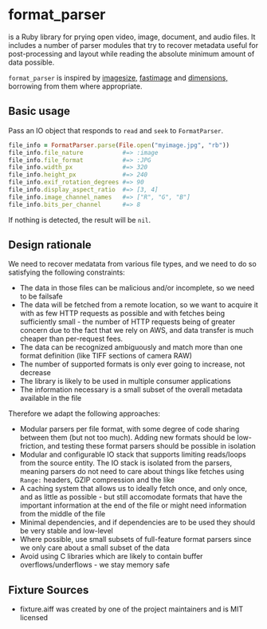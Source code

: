 # format_parser

is a Ruby library for prying open video, image, document, and audio files.
It includes a number of parser modules that try to recover metadata useful for post-processing and layout while reading the absolute
minimum amount of data possible.

`format_parser` is inspired by [imagesize,](https://rubygems.org/gem/imagesize) [fastimage](https://github.com/sdsykes/fastimage)
and [dimensions,](https://github.com/sstephenson/dimensions) borrowing from them where appropriate.

## Basic usage

Pass an IO object that responds to `read` and `seek` to `FormatParser`.

```ruby
file_info = FormatParser.parse(File.open("myimage.jpg", "rb"))
file_info.file_nature           #=> :image
file_info.file_format           #=> :JPG
file_info.width_px              #=> 320
file_info.height_px             #=> 240
file_info.exif_rotation_degrees #=> 90
file_info.display_aspect_ratio  #=> [3, 4]
file_info.image_channel_names   #=> ["R", "G", "B"]
file_info.bits_per_channel      #=> 8
```
If nothing is detected, the result will be `nil`.

## Design rationale

We need to recover medatata from various file types, and we need to do so satisfying the following constraints:

* The data in those files can be malicious and/or incomplete, so we need to be failsafe
* The data will be fetched from a remote location, so we want to acquire it with as few HTTP requests as possible
  and with fetches being sufficiently small - the number of HTTP requests being of greater concern due to the
  fact that we rely on AWS, and data transfer is much cheaper than per-request fees.
* The data can be recognized ambiguously and match more than one format definition (like TIFF sections of camera RAW)
* The number of supported formats is only ever going to increase, not decrease
* The library is likely to be used in multiple consumer applications
* The information necessary is a small subset of the overall metadata available in the file

Therefore we adapt the following approaches:

* Modular parsers per file format, with some degree of code sharing between them (but not too much). Adding new formats
  should be low-friction, and testing these format parsers should be possible in isolation
* Modular and configurable IO stack that supports limiting reads/loops from the source entity.
  The IO stack is isolated from the parsers, meaning parsers do not need to care about things
  like fetches using `Range:` headers, GZIP compression and the like
* A caching system that allows us to ideally fetch once, and only once, and as little as possible - but still accomodate formats
  that have the important information at the end of the file or might need information from the middle of the file
* Minimal dependencies, and if dependencies are to be used they should be very stable and low-level
* Where possible, use small subsets of full-feature format parsers since we only care about a small subset of the data
* Avoid using C libraries which are likely to contain buffer overflows/underflows - we stay memory safe

## Fixture Sources

- fixture.aiff was created by one of the project maintainers and is MIT licensed
